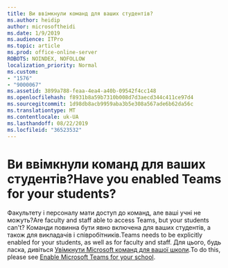 ```yaml
---
title: Ви ввімкнули команд для ваших студентів?
ms.author: heidip
author: microsoftheidi
ms.date: 1/9/2019
ms.audience: ITPro
ms.topic: article
ms.prod: office-online-server
ROBOTS: NOINDEX, NOFOLLOW
localization_priority: Normal
ms.custom:
- "1576"
- "9000067"
ms.assetid: 3899a788-feaa-4ea4-a40b-09542f4cc148
ms.openlocfilehash: f8931b8a59b7310b008d7d3aecd344c411ce97d4
ms.sourcegitcommit: 1d98db8acb9959aba3b5e308a567ade6b62da56c
ms.translationtype: MT
ms.contentlocale: uk-UA
ms.lasthandoff: 08/22/2019
ms.locfileid: "36523532"
---
```

# <a name="have-you-enabled-teams-for-your-students"></a><span data-ttu-id="ef0d7-102">Ви ввімкнули команд для ваших студентів?</span><span class="sxs-lookup"><span data-stu-id="ef0d7-102">Have you enabled Teams for your students?</span></span>

<span data-ttu-id="ef0d7-103">Факультету і персоналу мати доступ до команд, але ваші учні не можуть?</span><span class="sxs-lookup"><span data-stu-id="ef0d7-103">Are faculty and staff able to access Teams, but your students can't?</span></span> <span data-ttu-id="ef0d7-104">Команди повинна бути явно включена для ваших студентів, а також для викладачів і співробітників.</span><span class="sxs-lookup"><span data-stu-id="ef0d7-104">Teams needs to be explicitly enabled for your students, as well as for faculty and staff.</span></span> <span data-ttu-id="ef0d7-105">Для цього, будь ласка, дивіться [Увімкнути Microsoft команд для вашої школи](https://docs.microsoft.com/education/get-started/enable-microsoft-teams).</span><span class="sxs-lookup"><span data-stu-id="ef0d7-105">To do this, please see [Enable Microsoft Teams for your school](https://docs.microsoft.com/education/get-started/enable-microsoft-teams).</span></span>
  